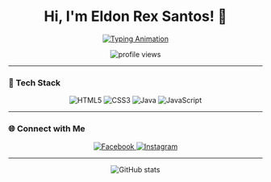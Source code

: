 <h1 align="center">Hi, I'm Eldon Rex Santos! 👋</h1>

<p align="center">
  <a href="https://github.com/eldonsantos">
    <img src="https://readme-typing-svg.demolab.com?font=Fira+Code&size=24&pause=1000&color=36BCF7&center=true&vCenter=true&width=500&lines=Aspiring+Software+Engineer;Future+Full+Stack+Developer;Passionate+About+Coding+%26+Learning" alt="Typing Animation" />
  </a>
</p>

<p align="center">
  <img src="https://komarev.com/ghpvc/?username=eldonsantos&label=Profile%20Views&color=blue&style=flat" alt="profile views" />
</p>

---

### 🚀 Tech Stack

<p align="center">
  <img src="https://img.shields.io/badge/HTML5-E34F26?style=for-the-badge&logo=html5&logoColor=white" alt="HTML5" />
  <img src="https://img.shields.io/badge/CSS3-1572B6?style=for-the-badge&logo=css3&logoColor=white" alt="CSS3" />
  <img src="https://img.shields.io/badge/Java-ED8B00?style=for-the-badge&logo=java&logoColor=white" alt="Java" />
  <img src="https://img.shields.io/badge/JavaScript-323330?style=for-the-badge&logo=javascript&logoColor=F7DF1E" alt="JavaScript" />
</p>

---

### 🌐 Connect with Me

<p align="center">
  <a href="https://www.facebook.com/eldonrex.santos" target="_blank">
    <img src="https://img.shields.io/badge/Facebook-1877F2?style=for-the-badge&logo=facebook&logoColor=white" alt="Facebook"/>
  </a>
  <a href="https://www.instagram.com/eldonrexsantos/" target="_blank">
    <img src="https://img.shields.io/badge/Instagram-E4405F?style=for-the-badge&logo=instagram&logoColor=white" alt="Instagram"/>
  </a>
</p>

---

<p align="center">
  <img src="https://github-readme-stats.vercel.app/api?username=eldonsantos&show_icons=true&theme=radical" alt="GitHub stats" />
</p>
